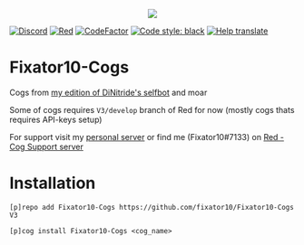 <p align="center">
    <img src="https://Moeka.is-a-good-waifu.com/u2P2sMM.png">
</p>

[![Discord](https://img.shields.io/discord/221158719025709056.svg?style=for-the-badge&logo=discord)](https://invite.gg/fixator10)
[![Red](https://img.shields.io/badge/Red-DiscordBot-red.svg?style=for-the-badge)](https://github.com/Cog-Creators/Red-DiscordBot)
[![CodeFactor](https://www.codefactor.io/repository/github/fixator10/fixator10-cogs/badge?style=for-the-badge)](https://www.codefactor.io/repository/github/fixator10/fixator10-cogs)
[![Code style: black](https://img.shields.io/badge/code%20style-black-000000.svg?style=for-the-badge)](https://github.com/ambv/black)
[![Help translate](https://img.shields.io/badge/Translate-on%20poedit-brightgreen.svg?style=for-the-badge)](https://poeditor.com/join/project/sZBG4IoZ01)


# Fixator10-Cogs
Cogs from [my edition of DiNitride's selfbot](https://github.com/fixator10/Discord-Self-Bot) and moar

Some of cogs requires `V3/develop` branch of Red for now (mostly cogs thats requires API-keys setup)

For support visit my [personal server](https://invite.gg/fixator10) or find me (Fixator10#7133) on [Red - Cog Support server](https://discord.gg/GET4DVk)

# Installation
`[p]repo add Fixator10-Cogs https://github.com/fixator10/Fixator10-Cogs V3`

`[p]cog install Fixator10-Cogs <cog_name>`
